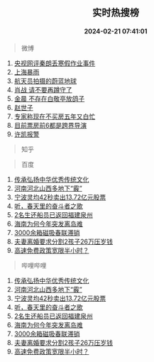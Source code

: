 <div align="center"><h2>实时热搜榜</h2><h4>2024-02-21 07:41:01</h4></div>

> 微博  

1. [央视网评秦朗丢寒假作业事件](https://s.weibo.com/weibo?q=%23%E5%A4%AE%E8%A7%86%E7%BD%91%E8%AF%84%E7%A7%A6%E6%9C%97%E4%B8%A2%E5%AF%92%E5%81%87%E4%BD%9C%E4%B8%9A%E4%BA%8B%E4%BB%B6%23&t=31&band_rank=1&Refer=top)<br />
2. [上海暴雨](https://s.weibo.com/weibo?q=%E4%B8%8A%E6%B5%B7%E6%9A%B4%E9%9B%A8&t=31&band_rank=2&Refer=top)<br />
3. [航天员拍摄的蔚蓝地球](https://s.weibo.com/weibo?q=%23%E8%88%AA%E5%A4%A9%E5%91%98%E6%8B%8D%E6%91%84%E7%9A%84%E8%94%9A%E8%93%9D%E5%9C%B0%E7%90%83%23&t=31&band_rank=3&Refer=top)<br />
4. [肖战 请不要再蹲守了](https://s.weibo.com/weibo?q=%E8%82%96%E6%88%98%20%E8%AF%B7%E4%B8%8D%E8%A6%81%E5%86%8D%E8%B9%B2%E5%AE%88%E4%BA%86&t=31&band_rank=4&Refer=top)<br />
5. [金晨 不存在白敬亭放鸽子](https://s.weibo.com/weibo?q=%E9%87%91%E6%99%A8%20%E4%B8%8D%E5%AD%98%E5%9C%A8%E7%99%BD%E6%95%AC%E4%BA%AD%E6%94%BE%E9%B8%BD%E5%AD%90&t=31&band_rank=5&Refer=top)<br />
6. [赵世子](https://s.weibo.com/weibo?q=%E8%B5%B5%E4%B8%96%E5%AD%90&t=31&band_rank=6&Refer=top)<br />
7. [专家称现在不买房五年又白忙](https://s.weibo.com/weibo?q=%23%E4%B8%93%E5%AE%B6%E7%A7%B0%E7%8E%B0%E5%9C%A8%E4%B8%8D%E4%B9%B0%E6%88%BF%E4%BA%94%E5%B9%B4%E5%8F%88%E7%99%BD%E5%BF%99%23&t=31&band_rank=7&Refer=top)<br />
8. [目前票房前6都是跨界导演](https://s.weibo.com/weibo?q=%23%E7%9B%AE%E5%89%8D%E7%A5%A8%E6%88%BF%E5%89%8D6%E9%83%BD%E6%98%AF%E8%B7%A8%E7%95%8C%E5%AF%BC%E6%BC%94%23&t=31&band_rank=8&Refer=top)<br />
9. [许凯报警](https://s.weibo.com/weibo?q=%E8%AE%B8%E5%87%AF%E6%8A%A5%E8%AD%A6&t=31&band_rank=9&Refer=top)<br />

> 知乎  


> 百度  

1. [传承弘扬中华优秀传统文化](https://www.baidu.com/s?wd=%E4%BC%A0%E6%89%BF%E5%BC%98%E6%89%AC%E4%B8%AD%E5%8D%8E%E4%BC%98%E7%A7%80%E4%BC%A0%E7%BB%9F%E6%96%87%E5%8C%96&sa=fyb_news&rsv_dl=fyb_news)<br />
2. [河南河北山西多地下“霰”](https://www.baidu.com/s?wd=%E6%B2%B3%E5%8D%97%E6%B2%B3%E5%8C%97%E5%B1%B1%E8%A5%BF%E5%A4%9A%E5%9C%B0%E4%B8%8B%E2%80%9C%E9%9C%B0%E2%80%9D&sa=fyb_news&rsv_dl=fyb_news)<br />
3. [宁波灵均42秒卖出13.72亿元股票](https://www.baidu.com/s?wd=%E5%AE%81%E6%B3%A2%E7%81%B5%E5%9D%8742%E7%A7%92%E5%8D%96%E5%87%BA13.72%E4%BA%BF%E5%85%83%E8%82%A1%E7%A5%A8&sa=fyb_news&rsv_dl=fyb_news)<br />
4. [听，春天里的奋斗者之歌](https://www.baidu.com/s?wd=%E5%90%AC%EF%BC%8C%E6%98%A5%E5%A4%A9%E9%87%8C%E7%9A%84%E5%A5%8B%E6%96%97%E8%80%85%E4%B9%8B%E6%AD%8C&sa=fyb_news&rsv_dl=fyb_news)<br />
5. [2名生还船员已返回福建泉州](https://www.baidu.com/s?wd=2%E5%90%8D%E7%94%9F%E8%BF%98%E8%88%B9%E5%91%98%E5%B7%B2%E8%BF%94%E5%9B%9E%E7%A6%8F%E5%BB%BA%E6%B3%89%E5%B7%9E&sa=fyb_news&rsv_dl=fyb_news)<br />
6. [海南为何今年突发离岛难](https://www.baidu.com/s?wd=%E6%B5%B7%E5%8D%97%E4%B8%BA%E4%BD%95%E4%BB%8A%E5%B9%B4%E7%AA%81%E5%8F%91%E7%A6%BB%E5%B2%9B%E9%9A%BE&sa=fyb_news&rsv_dl=fyb_news)<br />
7. [3000余箱磁吸春联滞销](https://www.baidu.com/s?wd=3000%E4%BD%99%E7%AE%B1%E7%A3%81%E5%90%B8%E6%98%A5%E8%81%94%E6%BB%9E%E9%94%80&sa=fyb_news&rsv_dl=fyb_news)<br />
8. [夫妻离婚要求分割2孩子26万压岁钱](https://www.baidu.com/s?wd=%E5%A4%AB%E5%A6%BB%E7%A6%BB%E5%A9%9A%E8%A6%81%E6%B1%82%E5%88%86%E5%89%B22%E5%AD%A9%E5%AD%9026%E4%B8%87%E5%8E%8B%E5%B2%81%E9%92%B1&sa=fyb_news&rsv_dl=fyb_news)<br />
9. [高速免费政策宽限半小时？](https://www.baidu.com/s?wd=%E9%AB%98%E9%80%9F%E5%85%8D%E8%B4%B9%E6%94%BF%E7%AD%96%E5%AE%BD%E9%99%90%E5%8D%8A%E5%B0%8F%E6%97%B6%EF%BC%9F&sa=fyb_news&rsv_dl=fyb_news)<br />

> 哔哩哔哩  

1. [传承弘扬中华优秀传统文化](https://www.baidu.com/s?wd=%E4%BC%A0%E6%89%BF%E5%BC%98%E6%89%AC%E4%B8%AD%E5%8D%8E%E4%BC%98%E7%A7%80%E4%BC%A0%E7%BB%9F%E6%96%87%E5%8C%96&sa=fyb_news&rsv_dl=fyb_news)<br />
2. [河南河北山西多地下“霰”](https://www.baidu.com/s?wd=%E6%B2%B3%E5%8D%97%E6%B2%B3%E5%8C%97%E5%B1%B1%E8%A5%BF%E5%A4%9A%E5%9C%B0%E4%B8%8B%E2%80%9C%E9%9C%B0%E2%80%9D&sa=fyb_news&rsv_dl=fyb_news)<br />
3. [宁波灵均42秒卖出13.72亿元股票](https://www.baidu.com/s?wd=%E5%AE%81%E6%B3%A2%E7%81%B5%E5%9D%8742%E7%A7%92%E5%8D%96%E5%87%BA13.72%E4%BA%BF%E5%85%83%E8%82%A1%E7%A5%A8&sa=fyb_news&rsv_dl=fyb_news)<br />
4. [听，春天里的奋斗者之歌](https://www.baidu.com/s?wd=%E5%90%AC%EF%BC%8C%E6%98%A5%E5%A4%A9%E9%87%8C%E7%9A%84%E5%A5%8B%E6%96%97%E8%80%85%E4%B9%8B%E6%AD%8C&sa=fyb_news&rsv_dl=fyb_news)<br />
5. [2名生还船员已返回福建泉州](https://www.baidu.com/s?wd=2%E5%90%8D%E7%94%9F%E8%BF%98%E8%88%B9%E5%91%98%E5%B7%B2%E8%BF%94%E5%9B%9E%E7%A6%8F%E5%BB%BA%E6%B3%89%E5%B7%9E&sa=fyb_news&rsv_dl=fyb_news)<br />
6. [海南为何今年突发离岛难](https://www.baidu.com/s?wd=%E6%B5%B7%E5%8D%97%E4%B8%BA%E4%BD%95%E4%BB%8A%E5%B9%B4%E7%AA%81%E5%8F%91%E7%A6%BB%E5%B2%9B%E9%9A%BE&sa=fyb_news&rsv_dl=fyb_news)<br />
7. [3000余箱磁吸春联滞销](https://www.baidu.com/s?wd=3000%E4%BD%99%E7%AE%B1%E7%A3%81%E5%90%B8%E6%98%A5%E8%81%94%E6%BB%9E%E9%94%80&sa=fyb_news&rsv_dl=fyb_news)<br />
8. [夫妻离婚要求分割2孩子26万压岁钱](https://www.baidu.com/s?wd=%E5%A4%AB%E5%A6%BB%E7%A6%BB%E5%A9%9A%E8%A6%81%E6%B1%82%E5%88%86%E5%89%B22%E5%AD%A9%E5%AD%9026%E4%B8%87%E5%8E%8B%E5%B2%81%E9%92%B1&sa=fyb_news&rsv_dl=fyb_news)<br />
9. [高速免费政策宽限半小时？](https://www.baidu.com/s?wd=%E9%AB%98%E9%80%9F%E5%85%8D%E8%B4%B9%E6%94%BF%E7%AD%96%E5%AE%BD%E9%99%90%E5%8D%8A%E5%B0%8F%E6%97%B6%EF%BC%9F&sa=fyb_news&rsv_dl=fyb_news)<br />
